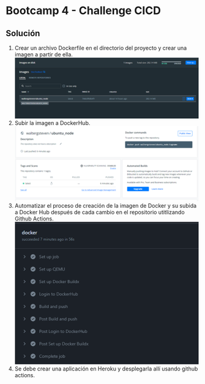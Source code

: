 # Bootcamp 4 - Challenge CICD

## Solución

1. Crear un archivo Dockerfile en el directorio del proyecto y crear una imagen a partir de ella.
![](./assets/2.png)
2. Subir la imagen a DockerHub.
![](./assets/3.png)
3. Automatizar el proceso de creación de la imagen de Docker y su subida a Docker Hub después de cada cambio en el repositorio utitlizando Github Actions.
![](./assets/4.png)
5. Se debe crear una aplicación en Heroku y desplegarla allí usando github actions.